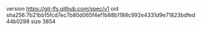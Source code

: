 version https://git-lfs.github.com/spec/v1
oid sha256:7b21bb15fcd7ec7b80d065f4ef1b88b1188c992e4331d9e71823bdfed44b0298
size 3854
